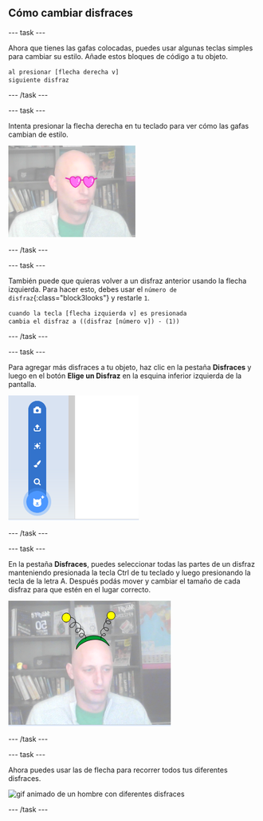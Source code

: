 ## Cómo cambiar disfraces

--- task ---

Ahora que tienes las gafas colocadas, puedes usar algunas teclas simples para cambiar su estilo. Añade estos bloques de código a tu objeto.

```blocks3
al presionar [flecha derecha v] 
siguiente disfraz
```

--- /task ---

--- task ---

Intenta presionar la flecha derecha en tu teclado para ver cómo las gafas cambian de estilo.

![imagen de un hombre que lleva las gafas en forma de corazón](images/heart-glasses.png)

--- /task ---

--- task ---

También puede que quieras volver a un disfraz anterior usando la flecha izquierda. Para hacer esto, debes usar el `número de disfraz`{:class="block3looks"} y restarle `1`.

```blocks3
cuando la tecla [flecha izquierda v] es presionada
cambia el disfraz a ((disfraz [número v]) - (1))
```

--- /task ---

--- task ---

Para agregar más disfraces a tu objeto, haz clic en la pestaña **Disfraces** y luego en el botón **Elige un Disfraz** en la esquina inferior izquierda de la pantalla.

![imagen mostrando el botón Elegir un disfraz con el menú abierto](images/choose-costume.png)

--- /task ---

--- task ---

En la pestaña **Disfraces**, puedes seleccionar todas las partes de un disfraz manteniendo presionada la tecla Ctrl de tu teclado y luego presionando la tecla de la letra A. Después podás mover y cambiar el tamaño de cada disfraz para que estén en el lugar correcto.

![imagen de un hombre con antena alienígena en la cabeza](images/alien-antenna.png)

--- /task ---

--- task ---

Ahora puedes usar las de flecha para recorrer todos tus diferentes disfraces.

![gif animado de un hombre con diferentes disfraces](images/costumes.gif)

--- /task ---


